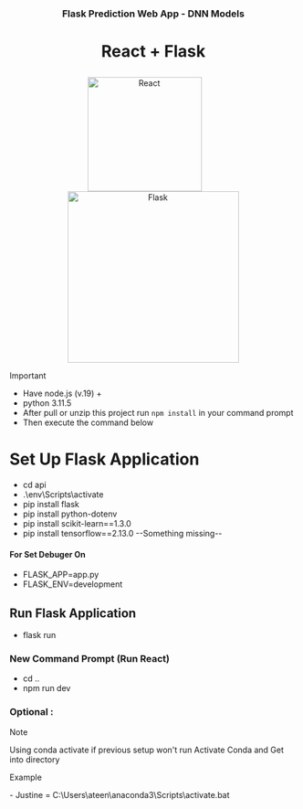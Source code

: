 ### <p align="center">Flask Prediction Web App - DNN Models</p>
# <p align="center">React + Flask</p>
<p align="center">
  <img width="200" src="https://upload.wikimedia.org/wikipedia/commons/thumb/a/a7/React-icon.svg/1150px-React-icon.svg.png" alt="React">
  <span style="margin-right: 30px"></span>
  <img width="300" src="https://miro.medium.com/v2/resize:fit:438/1*0G5zu7CnXdMT9pGbYUTQLQ.png" alt="Flask">
</p>

> [!important]  
> - Have node.js (v.19) +
> - python 3.11.5
> - After pull or unzip this project run ```npm install``` in your command prompt
> - Then execute the command below

# Set Up Flask Application
- cd api
- .\env\Scripts\activate 
- pip install flask
- pip install python-dotenv
- pip install scikit-learn==1.3.0
- pip install tensorflow==2.13.0
--Something missing--

#### For Set Debuger On
- FLASK_APP=app.py
- FLASK_ENV=development

## Run Flask Application 
- flask run

### New Command Prompt (Run React)
- cd ..
- npm run dev

### Optional :
> [!note]  
> Using conda activate if previous setup won't run
Activate Conda and Get into directory
<p>Example</p>
- Justine = C:\Users\ateen\anaconda3\Scripts\activate.bat
